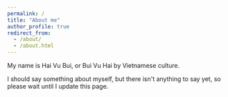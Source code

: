 ```yaml
---
permalink: /
title: "About me"
author_profile: true
redirect_from: 
  - /about/
  - /about.html
---
```


My name is Hai Vu Bui, or Bui Vu Hai by Vietnamese culture.

I should say something about myself, but there isn't anything to say yet, so please wait until I update this page.